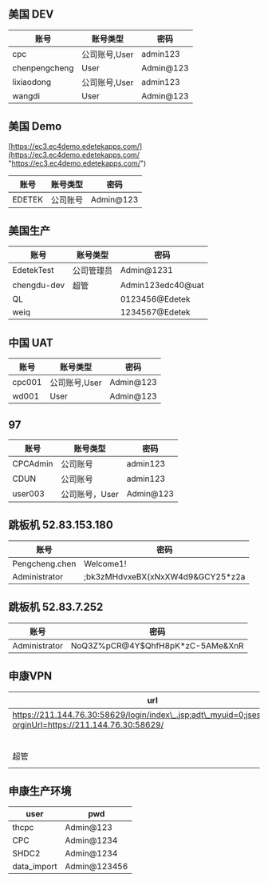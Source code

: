 ## 美国 DEV

| 账号| 账号类型 |密码 |
| -- | -- | -- |
| cpc | 公司账号,User|admin123|
| chenpengcheng| User| Admin@123 |
| lixiaodong | 公司账号,User | admin123 |
| wangdi | User | Admin@123|

## 美国 Demo
[https://ec3.ec4demo.edetekapps.com/](https://ec3.ec4demo.edetekapps.com/ "https://ec3.ec4demo.edetekapps.com/")

| 账号| 账号类型 |密码 |
| -- | -- | -- |
| EDETEK  | 公司账号  |  Admin@123  |

## 美国生产
| 账号 | 账号类型|  密码 |
| -- | -- | -- |
| EdetekTest | 公司管理员 | Admin@1231 |
| chengdu-dev | 超管 |Admin123edc40@uat
| QL |   |0123456@Edetek |
|  weiq    |        |1234567@Edetek|

## 中国 UAT

| 账号| 账号类型 |密码 |
| -- | -- | -- |
| cpc001 | 公司账号,User|Admin@123|
| wd001 | User|Admin@123|


## 97
| 账号 | 账号类型 | 密码 |
| -- | -- | --|
|CPCAdmin| 公司账号 | admin123 |
|CDUN| 公司账号 | admin123 |
| user003 | 公司账号，User | Admin@123 |

## 跳板机 52.83.153.180
| 账号  | 密码 |
| -- | -- |
| Pengcheng.chen| Welcome1!|
|Administrator|;bk3zMHdvxeBX(xNxXW4d9&GCY25*z2a|

## 跳板机 52.83.7.252
| 账号 | 密码 |
| -- | -- |
| Administrator | NoQ3Z%pCR@4Y$QhfH8pK*zC-5AMe&XnR |

## 申康VPN
| url | 用户名 | 密码 |
| -- | -- | -- |
| https://211.144.76.30:58629/login/index\_.jsp;adt\_myuid=0;jsessionid=?orginUrl=https://211.144.76.30:58629/ | EDETEKmuer | WZsZR02TSzHz | 
||EDETEKliuh|WhaJzrQWSfim|
|超管| chengdu-dev| Admin123edc40@uat |

## 申康生产环境
| user | pwd |
| -- | -- |
|thcpc|Admin@123|
|CPC|Admin@1234|
|SHDC2|Admin@1234|
|data_import|Admin@123456|
